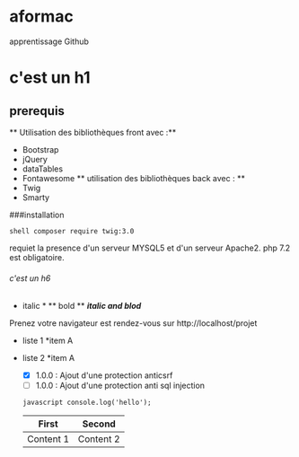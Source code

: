 # aformac
apprentissage Github

# c'est un h1 
## prerequis
** Utilisation des bibliothèques front avec :** 
 * Bootstrap
 * jQuery
 * dataTables
 * Fontawesome
 ** utilisation des bibliothèques back avec : **
 * Twig
 * Smarty
 
 ###installation
 
 ```shell composer require twig:3.0 ```
 
 requiet la presence d'un serveur MYSQL5 et d'un serveur Apache2.
 php 7.2 est obligatoire.
 
###### c'est un h6
* italic *
** bold **
_**italic and blod**_ 

Prenez votre navigateur est rendez-vous sur http://localhost/projet

* liste 1
  *item A
* liste 2
  *item A
  
  - [x] 1.0.0 : Ajout d'une protection anticsrf
  - [ ] 1.0.0 : Ajout d'une protection anti sql injection
  
  ``` javascript console.log('hello'); ```
 
  First | Second
  ------|-------
  Content 1 | Content 2
  
  
